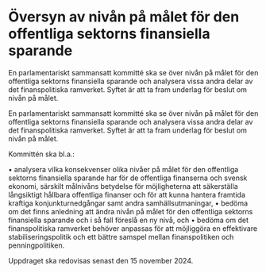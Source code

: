 # Översyn av nivån på målet för den offentliga sektorns finansiella sparande

En parlamentariskt sammansatt kommitté ska se över nivån på målet för den
offentliga sektorns finansiella sparande och analysera vissa andra delar av det
finanspolitiska ramverket. Syftet är att ta fram underlag för beslut om nivån
på målet.

En parlamentariskt sammansatt kommitté ska se över nivån på målet för den
offentliga sektorns finansiella sparande och analysera vissa andra delar av det
finanspolitiska ramverket. Syftet är att ta fram underlag för beslut om nivån
på målet.

Kommittén ska bl.a.:

• analysera vilka konsekvenser olika nivåer på målet för den offentliga
sektorns finansiella sparande har för de offentliga finanserna och svensk
ekonomi, särskilt målnivåns betydelse för möjligheterna att säkerställa
långsiktigt hållbara offentliga finanser och för att kunna hantera framtida
kraftiga konjunkturnedgångar samt andra samhällsutmaningar,
• bedöma om det finns anledning att ändra nivån på målet för den
offentliga sektorns finansiella sparande och i så fall föreslå en ny nivå,
och
• bedöma om det finanspolitiska ramverket behöver anpassas för att
möjliggöra en effektivare stabiliseringspolitik och ett bättre samspel
mellan finanspolitiken och penningpolitiken.

Uppdraget ska redovisas senast den 15 november 2024.
